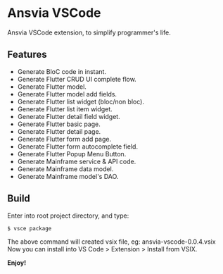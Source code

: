 # Ansvia VSCode

Ansvia VSCode extension, to simplify programmer's life.

## Features

* Generate BloC code in instant.
* Generate Flutter CRUD UI complete flow.
* Generate Flutter model.
* Generate Flutter model add fields.
* Generate Flutter list widget (bloc/non bloc).
* Generate Flutter list item widget.
* Generate Flutter detail field widget.
* Generate Flutter basic page.
* Generate Flutter detail page.
* Generate Flutter form add page.
* Generate Flutter form autocomplete field.
* Generate Flutter Popup Menu Button.
* Generate Mainframe service & API code.
* Generate Mainframe data model.
* Generate Mainframe model's DAO.

## Build

Enter into root project directory, and type:

    $ vsce package

The above command will created vsix file, eg: ansvia-vscode-0.0.4.vsix
Now you can install into VS Code > Extension > Install from VSIX.

**Enjoy!**
